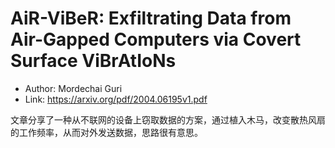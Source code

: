 # AiR-ViBeR: Exfiltrating Data from Air-Gapped Computers via Covert Surface ViBrAtIoNs

* Author: Mordechai Guri
* Link: https://arxiv.org/pdf/2004.06195v1.pdf

文章分享了一种从不联网的设备上窃取数据的方案，通过植入木马，改变散热风扇的工作频率，从而对外发送数据，思路很有意思。
